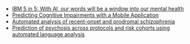 - [IBM 5 in 5: With AI, our words will be a window into our mental health](https://www.ibm.com/blogs/research/2017/01/ibm-5-in-5-our-words-will-be-the-windows-to-our-mental-health/)
- [Predicting Cognitive Impairments with a Mobile Application](http://www.scitepress.org/Papers/2018/67340/67340.pdf)
- [Automated analysis of recent-onset and prodromal schizophrenia](https://www.ncbi.nlm.nih.gov/pmc/articles/PMC5887598/)
- [Prediction of psychosis across protocols and risk cohorts using automated language analysis](https://onlinelibrary.wiley.com/doi/full/10.1002/wps.20491)